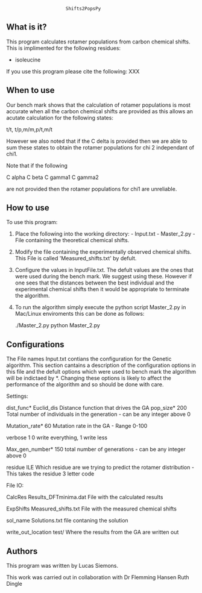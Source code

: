                           Shifts2PopsPy


  What is it?
  -----------

  This program calculates rotamer populations from carbon 
  chemical shifts. This is implimented for the following residues: 

  - isoleucine

   If you use this program please cite the following: 
   XXX


  When to use
  -----------

  Our bench mark shows that the calculation of rotamer populations 
  is most accurate when all the carbon chemical shifts are provided 
  as this allows an acutate calculation for the following states: 

  t/t, t/p,m/m,p/t,m/t

  However we also noted that if the C delta is provided then we are able 
  to sum these states to obtain the rotamer populations for chi 2 
  independant of chi1. 

  Note that if the following

  C alpha 
  C beta 
  C gamma1 
  C gamma2 

  are not provided then the rotamer populations for chi1 are unreliable. 


  How to use
  -----------
  
  To use this program: 
  
  1)  Place the following into the working directory: 
          - Input.txt 
          - Master_2.py 
          - File containing the theoretical chemical shifts. 

  2)  Modify the file containing the experimentally observed 
      chemical shifts. This File is called 'Measured_shifts.txt'
      by defult. 

  3)  Configure the values in InputFile.txt. The defult values are
      the ones that were used during the bench mark. We suggest using these. 
      However if one sees that the distances between the best individual 
      and the experimental chemical shifts then it would be appropriate to 
      terminate the algorithm.

  4)  To run the algorithm simply execute the python script Master_2.py 
      in Mac/Linux enviroments this can be done as follows: 

      ./Master_2.py
      python Master_2.py



  Configurations
  -----------
  
  The File names Input.txt contians the configuration for the Genetic algorithm. 
  This section cantains a description of the configuration options in this file and
  the defult options which were used to bench mark the algorithm will be indictaed by *. 
  Changing these options is likely to affect the performance of the algorithm and so should
  be done with care. 

  Settings: 

  dist_func*             Euclid_dis      Distance function that drives the GA
  pop_size*              200             Total number of individuals in the generation
                                             - can be any integer above 0 

  Mutation_rate*         60              Mutation rate in the GA
                                             - Range 0-100

  verbose                1               0 write everything, 1 write less 
  
  Max_gen_number*        150             total number of generations 
                                             - can be any integer above 0
  
  residue                ILE             Which residue are we trying to predict the rotamer distribution
                                             - This takes the residue 3 letter code
  
  File IO:

  CalcRes                Results_DFTminima.dat       File with the calculated results
  
  ExpShifts              Measured_shifts.txt         File with the measured chemical shifts
  
  sol_name               Solutions.txt               file contaning the solution
  
  write_out_location     test/                       Where the results from the GA are written out 



  Authors
  -----------------

  This program was written by Lucas Siemons.

  This work was carried out in collaboration with 
  Dr Flemming Hansen 
  Ruth Dingle